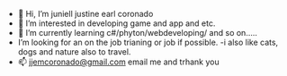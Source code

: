 - 👋 Hi, I’m juniell justine earl coronado
- 👀 I’m interested in developing game and app and etc.
- 🌱 I’m currently learning c#/phyton/webdeveloping/ and so on.....
- I’m looking for an on the job trianing or job if possible.
-i also like cats, dogs and nature also to travel.
- 📫 jjemcoronado@gmail.com  email me and trhank you

<!---
juniell26/juniell26 is a ✨ special ✨ repository because its `README.md` (this file) appears on your GitHub profile.
You can click the Preview link to take a look at your changes.
--->
